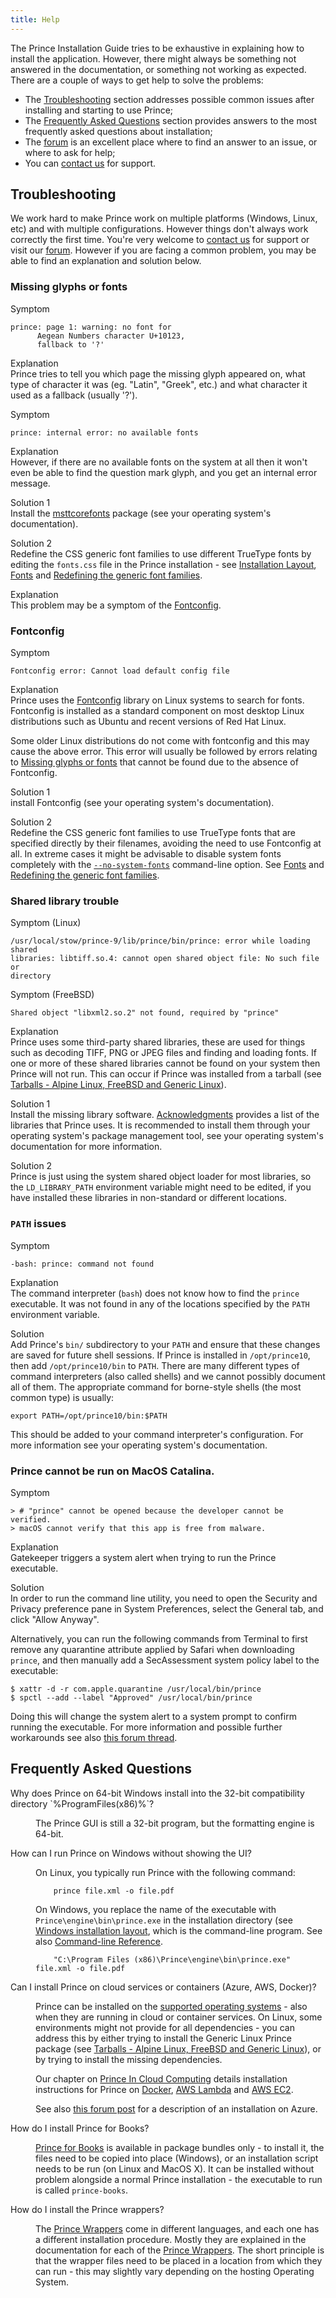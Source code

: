 ```yaml
---
title: Help
---
```


The Prince Installation Guide tries to be exhaustive in explaining how to install the application. However, there might always be something not answered in the documentation, or something not working as expected. There are a couple of ways to get help to solve the problems:

-   The [Troubleshooting](#troubleshooting) section addresses possible common issues after installing and starting to use Prince;
-   The [Frequently Asked Questions](#frequently-asked-questions) section provides answers to the most frequently asked questions about installation;
-   The [forum](//www.princexml.com/forum/) is an excellent place where to find an answer to an issue, or where to ask for help;
-   You can [contact us](//www.princexml.com/contact/) for support.

Troubleshooting
---------------

We work hard to make Prince work on multiple platforms (Windows, Linux, etc) and with multiple configurations. However things don't always work correctly the first time. You're very welcome to [contact us](contact.html) for support or visit our [forum](forum/forum.html). However if you are facing a common problem, you may be able to find an explanation and solution below.

### Missing glyphs or fonts

Symptom  

    prince: page 1: warning: no font for
          Aegean Numbers character U+10123,
          fallback to '?'

Explanation  
Prince tries to tell you which page the missing glyph appeared on, what type of character it was (eg. "Latin", "Greek", etc.) and what character it used as a fallback (usually '?').

Symptom  

    prince: internal error: no available fonts

Explanation  
However, if there are no available fonts on the system at all then it won't even be able to find the question mark glyph, and you get an internal error message.

Solution 1  
Install the [msttcorefonts](http://corefonts.sourceforge.net) package (see your operating system's documentation).

Solution 2  
Redefine the CSS generic font families to use different TrueType fonts by editing the `fonts.css` file in the Prince installation - see [Installation Layout](installing.md#installation-layout), [Fonts](styling.md#fonts) and [Redefining the generic font families](styling.md#redefining-the-generic-font-families).

Explanation  
This problem may be a symptom of the [Fontconfig](#fontconfig).

### Fontconfig

Symptom  

    Fontconfig error: Cannot load default config file

Explanation  
Prince uses the [Fontconfig](http://www.fontconfig.org) library on Linux systems to search for fonts. Fontconfig is installed as a standard component on most desktop Linux distributions such as Ubuntu and recent versions of Red Hat Linux.

Some older Linux distributions do not come with fontconfig and this may cause the above error. This error will usually be followed by errors relating to [Missing glyphs or fonts](#missing-glyphs-or-fonts) that cannot be found due to the absence of Fontconfig.

Solution 1  
install Fontconfig (see your operating system's documentation).

Solution 2  
Redefine the CSS generic font families to use TrueType fonts that are specified directly by their filenames, avoiding the need to use Fontconfig at all. In extreme cases it might be advisable to disable system fonts completely with the [`--no-system-fonts`](command-line.md#cl-no-system-fonts) command-line option. See [Fonts](styling.md#fonts) and [Redefining the generic font families](styling.md#redefining-the-generic-font-families).

### Shared library trouble

Symptom (Linux)  

    /usr/local/stow/prince-9/lib/prince/bin/prince: error while loading shared
    libraries: libtiff.so.4: cannot open shared object file: No such file or
    directory

Symptom (FreeBSD)  

    Shared object "libxml2.so.2" not found, required by "prince"

Explanation  
Prince uses some third-party shared libraries, these are used for things such as decoding TIFF, PNG or JPEG files and finding and loading fonts. If one or more of these shared libraries cannot be found on your system then Prince will not run. This can occur if Prince was installed from a tarball (see [Tarballs - Alpine Linux, FreeBSD and Generic Linux](installing.md#install-generic)).

Solution 1  
Install the missing library software. [Acknowledgments](acknowledgements.md#acknowledgments) provides a list of the libraries that Prince uses. It is recommended to install them through your operating system's package management tool, see your operating system's documentation for more information.

Solution 2  
Prince is just using the system shared object loader for most libraries, so the `LD_LIBRARY_PATH` environment variable might need to be edited, if you have installed these libraries in non-standard or different locations.

### `PATH` issues

Symptom  

    -bash: prince: command not found

Explanation  
The command interpreter (`bash`) does not know how to find the `prince` executable. It was not found in any of the locations specified by the `PATH` environment variable.

Solution  
Add Prince's `bin/` subdirectory to your `PATH` and ensure that these changes are saved for future shell sessions. If Prince is installed in `/opt/prince10`, then add `/opt/prince10/bin` to `PATH`. There are many different types of command interpreters (also called shells) and we cannot possibly document all of them. The appropriate command for borne-style shells (the most common type) is usually:


    export PATH=/opt/prince10/bin:$PATH

This should be added to your command interpreter's configuration. For more information see your operating system's documentation.

### Prince cannot be run on MacOS Catalina.

Symptom  

    > # "prince" cannot be opened because the developer cannot be verified.
    > macOS cannot verify that this app is free from malware.

Explanation  
Gatekeeper triggers a system alert when trying to run the Prince executable.

Solution  
In order to run the command line utility, you need to open the Security and Privacy preference pane in System Preferences, select the General tab, and click "Allow Anyway".

Alternatively, you can run the following commands from Terminal to first remove any quarantine attribute applied by Safari when downloading `prince`, and then manually add a SecAssessment system policy label to the executable:

```
$ xattr -d -r com.apple.quarantine /usr/local/bin/prince
$ spctl --add --label "Approved" /usr/local/bin/prince
```

Doing this will change the system alert to a system prompt to confirm running the executable.  For more information and possible further workarounds see also [this forum thread](https://www.princexml.com/forum/topic/4255/macos-catalina-prince-cannot-be-opened-because-the-developer).


Frequently Asked Questions
--------------------------

<dl class="faq">
  <dt id="faq-win64"><p>Why does Prince on 64-bit Windows install
  into the 32-bit compatibility directory `%ProgramFiles(x86)%`?
  <a href="#faq-win64" class="self-link"></a></p></dt>
  <dd><p>The Prince GUI is still a 32-bit program, but the formatting engine
  is 64-bit.</p></dd>

  <dt id="faq-win-no-ui"><p>How can I run Prince on Windows without showing the UI?
  <a href="#faq-win-no-ui" class="self-link"></a></p></dt>
  <dd><p>On Linux, you typically run Prince with the following command:</p>
  <pre><code class="hljs">    prince file.xml -o file.pdf</code></pre>
  <p>On Windows, you replace the name of the executable with
  <code>Prince\engine\bin\prince.exe</code> in the installation directory
  (see <a href="installing#windows-installation-layout">Windows installation layout</a>,
  which is the command-line program. See also <a href="command-line#command-line">Command-line Reference</a>.</p>
  <pre><code class="hljs">    "C:\Program Files (x86)\Prince\engine\bin\prince.exe" file.xml -o file.pdf</code></pre></dd>

  <dt id="faq-install-cloud"><p>Can I install Prince on cloud services or
  containers (Azure, AWS, Docker)? <a href="#faq-install-cloud" class="self-link"></a></p></dt>
  <dd><p>Prince can be installed on the <a href="installing#installing">supported operating systems</a> -
  also when they are running in cloud or container services. On Linux, some
  environments might not provide for all dependencies - you can address this
  by either trying to install the Generic Linux Prince package (see
  <a href="installing#install-generic">Tarballs - Alpine Linux, FreeBSD and Generic Linux</a>),
  or by trying to install the missing dependencies.</p>
  <p>Our chapter on <a href="server-integration#prince-in-cloud-computing">Prince In Cloud Computing</a>
  details installation instructions for Prince on <a href="server-integration#prince-docker-image">Docker</a>,
  <a href="server-integration#prince-on-aws-lambda">AWS Lambda</a> and
  <a href="server-integration#prince-on-ec2">AWS EC2</a>.</p>
  <p>See also <a href="https://www.princexml.com/forum/topic/2094/silent-installation-on-windows#20332">this forum post</a>
  for a description of an installation on Azure.</p></dd>

  <dt id="faq-install-books"><p>How do I install Prince for Books?
  <a href="#faq-install-books" class="self-link"></a></p></dt>
  <dd><p><a href="prince-for-books#pfb">Prince for Books</a> is available
  in package bundles only - to install it, the files need to be copied into
  place (Windows), or an installation script needs to be run (on Linux and MacOS X).
  It can be installed without problem alongside a normal Prince installation -
  the executable to run is called <code>prince-books</code>.</p></dd>

  <dt id="faq-install-wrappers"><p>How do I install the Prince wrappers?
  <a href="#faq-install-wrappers" class="self-link"></a></p></dt>
  <dd><p>The <a href="server-integration#wrappers">Prince Wrappers</a> come in
  different languages, and each one has a different installation procedure.
  Mostly they are explained in the documentation for each of the
  <a href="server-integration#wrappers">Prince Wrappers</a>. The short principle
  is that the wrapper files need to be placed in a location from which they can
  run - this may slightly vary depending on the hosting Operating System.</p></dd>
</dl>

